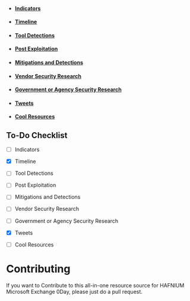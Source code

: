 



- #### [Indicators](/indicators/README.md)
- #### [Timeline](Timeline.md)
- #### [Tool Detections](/tool-detections/README.md)
- #### [Post Exploitation](/post-exploitation/README.md)
- #### [Mitigations and Detections](/mitigations-and-detections/README.md)
- #### [Vendor Security Research](/vendor-security-research/README.md)
- #### [Government or Agency Security Research](/gov-sec-research/README.md)
- #### [Tweets](Tweets.md)
- #### [Cool Resources](/resources/README.md)


## To-Do Checklist

- [ ] Indicators 
- [X] Timeline
- [ ] Tool Detections
- [ ] Post Exploitation
- [ ] Mitigations and Detections
- [ ] Vendor Security Research
- [ ] Government or Agency Security Research
- [X] Tweets
- [ ] Cool Resources


# Contributing

If you want to Contribute to this all-in-one resource source for HAFNIUM Microsoft Exchange 0Day, please just do a pull request.
